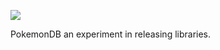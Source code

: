 [![](https://jitpack.io/v/AniketSK/pdb.svg)](https://jitpack.io/#AniketSK/pdb)

PokemonDB an experiment in releasing libraries.